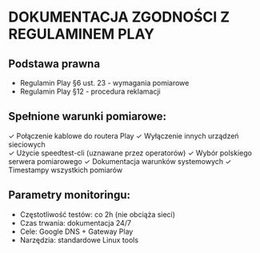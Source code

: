 # DOKUMENTACJA ZGODNOŚCI Z REGULAMINEM PLAY

## Podstawa prawna
- Regulamin Play §6 ust. 23 - wymagania pomiarowe
- Regulamin Play §12 - procedura reklamacji

## Spełnione warunki pomiarowe:
✓ Połączenie kablowe do routera Play
✓ Wyłączenie innych urządzeń sieciowych  
✓ Użycie speedtest-cli (uznawane przez operatorów)
✓ Wybór polskiego serwera pomiarowego
✓ Dokumentacja warunków systemowych
✓ Timestampy wszystkich pomiarów

## Parametry monitoringu:
- Częstotliwość testów: co 2h (nie obciąża sieci)
- Czas trwania: dokumentacja 24/7
- Cele: Google DNS + Gateway Play
- Narzędzia: standardowe Linux tools
